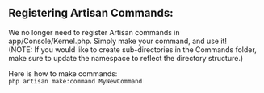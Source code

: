 ## Registering Artisan Commands:  
We no longer need to register Artisan commands in app/Console/Kernel.php. Simply make your command, and use it!  
(NOTE: If you would like to create sub-directories in the Commands folder, make sure to update the namespace to reflect the directory structure.)  

Here is how to make commands:  
`php artisan make:command MyNewCommand`